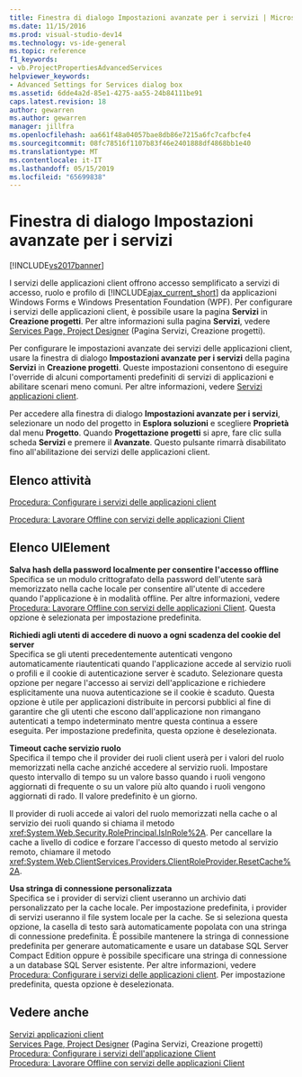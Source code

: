 ```yaml
---
title: Finestra di dialogo Impostazioni avanzate per i servizi | Microsoft Docs
ms.date: 11/15/2016
ms.prod: visual-studio-dev14
ms.technology: vs-ide-general
ms.topic: reference
f1_keywords:
- vb.ProjectPropertiesAdvancedServices
helpviewer_keywords:
- Advanced Settings for Services dialog box
ms.assetid: 6dde4a2d-85e1-4275-aa55-24b84111be91
caps.latest.revision: 18
author: gewarren
ms.author: gewarren
manager: jillfra
ms.openlocfilehash: aa661f48a04057bae8db86e7215a6fc7cafbcfe4
ms.sourcegitcommit: 08fc78516f1107b83f46e2401888df4868bb1e40
ms.translationtype: MT
ms.contentlocale: it-IT
ms.lasthandoff: 05/15/2019
ms.locfileid: "65699838"
---
```

# <a name="advanced-settings-for-services-dialog-box"></a>Finestra di dialogo Impostazioni avanzate per i servizi
[!INCLUDE[vs2017banner](../../includes/vs2017banner.md)]

I servizi delle applicazioni client offrono accesso semplificato a servizi di accesso, ruolo e profilo di [!INCLUDE[ajax_current_short](../../includes/ajax-current-short-md.md)] da applicazioni Windows Forms e Windows Presentation Foundation (WPF). Per configurare i servizi delle applicazioni client, è possibile usare la pagina **Servizi** in **Creazione progetti**. Per altre informazioni sulla pagina **Servizi**, vedere [Services Page, Project Designer](../../ide/reference/services-page-project-designer.md) (Pagina Servizi, Creazione progetti).  
  
 Per configurare le impostazioni avanzate dei servizi delle applicazioni client, usare la finestra di dialogo **Impostazioni avanzate per i servizi**  della pagina **Servizi** in **Creazione progetti**. Queste impostazioni consentono di eseguire l'override di alcuni comportamenti predefiniti di servizi di applicazioni e abilitare scenari meno comuni. Per altre informazioni, vedere [Servizi applicazioni client](https://msdn.microsoft.com/library/1487d8df-089e-4f21-abfb-a791a652b58e).  
  
 Per accedere alla finestra di dialogo **Impostazioni avanzate per i servizi**, selezionare un nodo del progetto in **Esplora soluzioni** e scegliere **Proprietà** dal menu **Progetto**. Quando **Progettazione progetti** si apre, fare clic sulla scheda **Servizi** e premere il **Avanzate**. Questo pulsante rimarrà disabilitato fino all'abilitazione dei servizi delle applicazioni client.  
  
## <a name="task-list"></a>Elenco attività  
 [Procedura: Configurare i servizi delle applicazioni client](https://msdn.microsoft.com/library/34a8688a-a32c-40d3-94be-c8e610c6a4e8)  
  
 [Procedura: Lavorare Offline con servizi delle applicazioni Client](https://msdn.microsoft.com/f792cb16-8520-4a0f-9dc9-07bfbc454e38)  
  
## <a name="uielement-list"></a>Elenco UIElement  
 **Salva hash della password localmente per consentire l'accesso offline**  
 Specifica se un modulo crittografato della password dell'utente sarà memorizzato nella cache locale per consentire all'utente di accedere quando l'applicazione è in modalità offline. Per altre informazioni, vedere [Procedura: Lavorare Offline con servizi delle applicazioni Client](https://msdn.microsoft.com/f792cb16-8520-4a0f-9dc9-07bfbc454e38). Questa opzione è selezionata per impostazione predefinita.  
  
 **Richiedi agli utenti di accedere di nuovo a ogni scadenza del cookie del server**  
 Specifica se gli utenti precedentemente autenticati vengono automaticamente riautenticati quando l'applicazione accede al servizio ruoli o profili e il cookie di autenticazione server è scaduto. Selezionare questa opzione per negare l'accesso ai servizi dell'applicazione e richiedere esplicitamente una nuova autenticazione se il cookie è scaduto. Questa opzione è utile per applicazioni distribuite in percorsi pubblici al fine di garantire che gli utenti che escono dall'applicazione non rimangano autenticati a tempo indeterminato mentre questa continua a essere eseguita. Per impostazione predefinita, questa opzione è deselezionata.  
  
 **Timeout cache servizio ruolo**  
 Specifica il tempo che il provider dei ruoli client userà per i valori del ruolo memorizzati nella cache anziché accedere al servizio ruoli. Impostare questo intervallo di tempo su un valore basso quando i ruoli vengono aggiornati di frequente o su un valore più alto quando i ruoli vengono aggiornati di rado. Il valore predefinito è un giorno.  
  
 Il provider di ruoli accede ai valori del ruolo memorizzati nella cache o al servizio dei ruoli quando si chiama il metodo <xref:System.Web.Security.RolePrincipal.IsInRole%2A>. Per cancellare la cache a livello di codice e forzare l'accesso di questo metodo al servizio remoto, chiamare il metodo <xref:System.Web.ClientServices.Providers.ClientRoleProvider.ResetCache%2A>.  
  
 **Usa stringa di connessione personalizzata**  
 Specifica se i provider di servizi client useranno un archivio dati personalizzato per la cache locale. Per impostazione predefinita, i provider di servizi useranno il file system locale per la cache. Se si seleziona questa opzione, la casella di testo sarà automaticamente popolata con una stringa di connessione predefinita. È possibile mantenere la stringa di connessione predefinita per generare automaticamente e usare un database SQL Server Compact Edition oppure è possibile specificare una stringa di connessione a un database SQL Server esistente. Per altre informazioni, vedere [Procedura: Configurare i servizi delle applicazioni client](https://msdn.microsoft.com/library/34a8688a-a32c-40d3-94be-c8e610c6a4e8). Per impostazione predefinita, questa opzione è deselezionata.  
  
## <a name="see-also"></a>Vedere anche  
 [Servizi applicazioni client](https://msdn.microsoft.com/library/1487d8df-089e-4f21-abfb-a791a652b58e)   
 [Services Page, Project Designer](../../ide/reference/services-page-project-designer.md)  (Pagina Servizi, Creazione progetti)  
 [Procedura: Configurare i servizi dell'applicazione Client](https://msdn.microsoft.com/library/34a8688a-a32c-40d3-94be-c8e610c6a4e8)   
 [Procedura: Lavorare Offline con servizi delle applicazioni Client](https://msdn.microsoft.com/f792cb16-8520-4a0f-9dc9-07bfbc454e38)
